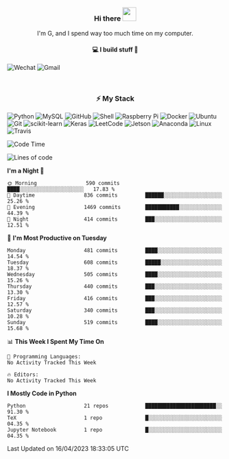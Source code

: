 <h3 align="center"> Hi there <img src="https://raw.githubusercontent.com/ShahriarShafin/ShahriarShafin/main/Assets/handshake.gif" height="32px"></h3>

<p align="center">
I'm G, and I spend way too much time on my computer.
</p>

<h4 align="center">
💻 I build stuff 🌱 </a>
</h4>

![Wechat](https://img.shields.io/badge/-gavingsf-07C160?style=flat-square&logo=WeChat&logoColor=white)
![Gmail](https://img.shields.io/badge/--D14836?style=flat-square&logo=Gmail&logoColor=white)


<br/>
<h3 align="center">
⚡ My Stack
</h3>

![Python](https://img.shields.io/badge/-Python-black?style=flat-square&logo=Python)
![MySQL](https://img.shields.io/badge/-MySQL-black?style=flat-square&logo=mysql)
![GitHub](https://img.shields.io/badge/-GitHub-181717?style=flat-square&logo=github)
![Shell](https://img.shields.io/badge/-shell-5391FE?style=flat-square&logo=PowerShell&logoColor=white)
![Raspberry Pi](https://img.shields.io/badge/-Raspberry%20Pi-C51A4A?style=flat-square&logo=Raspberry-Pi)
![Docker](https://img.shields.io/badge/-Docker-black?style=flat-square&logo=docker)
![Ubuntu](https://img.shields.io/badge/-Ubuntu-772953?style=flat-square&logo=Ubuntu&logoColor=white)
![Git](https://img.shields.io/badge/-Git-F44D27?style=flat-square&logo=Git&logoColor=white)
![scikit-learn](https://img.shields.io/badge/-scikitlearn-000000?style=flat-square&logo=scikit-learn)
![Keras](https://img.shields.io/badge/-Keras-D00000?style=flat-square&logo=keras)
![LeetCode](https://img.shields.io/badge/-LeetCode-000000?style=flat-square&logo=LeetCode)
![Jetson](https://img.shields.io/badge/-Jetson-76B900?style=flat-square&logo=Nvidia&logoColor=white)
![Anaconda](https://img.shields.io/badge/-Anaconda-44A833?style=flat-square&logo=Anaconda&logoColor=white)
![Linux](https://img.shields.io/badge/-Linux-FCC264?style=flat-square&logo=Linux&logoColor=black)
![Travis](https://img.shields.io/badge/-TravisCI-3EAAAF?style=flat-square&logo=travis-ci&logoColor=white)




<!--START_SECTION:waka-->
![Code Time](http://img.shields.io/badge/Code%20Time-36%20mins-blue)

![Lines of code](https://img.shields.io/badge/From%20Hello%20World%20I%27ve%20Written-176.6%20thousand%20lines%20of%20code-blue)

**I'm a Night 🦉** 

```text
🌞 Morning                590 commits         ████░░░░░░░░░░░░░░░░░░░░░   17.83 % 
🌆 Daytime                836 commits         ██████░░░░░░░░░░░░░░░░░░░   25.26 % 
🌃 Evening                1469 commits        ███████████░░░░░░░░░░░░░░   44.39 % 
🌙 Night                  414 commits         ███░░░░░░░░░░░░░░░░░░░░░░   12.51 % 
```
📅 **I'm Most Productive on Tuesday** 

```text
Monday                   481 commits         ████░░░░░░░░░░░░░░░░░░░░░   14.54 % 
Tuesday                  608 commits         █████░░░░░░░░░░░░░░░░░░░░   18.37 % 
Wednesday                505 commits         ████░░░░░░░░░░░░░░░░░░░░░   15.26 % 
Thursday                 440 commits         ███░░░░░░░░░░░░░░░░░░░░░░   13.30 % 
Friday                   416 commits         ███░░░░░░░░░░░░░░░░░░░░░░   12.57 % 
Saturday                 340 commits         ███░░░░░░░░░░░░░░░░░░░░░░   10.28 % 
Sunday                   519 commits         ████░░░░░░░░░░░░░░░░░░░░░   15.68 % 
```


📊 **This Week I Spent My Time On** 

```text
💬 Programming Languages: 
No Activity Tracked This Week

🔥 Editors: 
No Activity Tracked This Week
```

**I Mostly Code in Python** 

```text
Python                   21 repos            ███████████████████████░░   91.30 % 
TeX                      1 repo              █░░░░░░░░░░░░░░░░░░░░░░░░   04.35 % 
Jupyter Notebook         1 repo              █░░░░░░░░░░░░░░░░░░░░░░░░   04.35 % 
```




 Last Updated on 16/04/2023 18:33:05 UTC
<!--END_SECTION:waka-->

